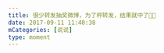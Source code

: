 ```yaml
---
title: 很少转发抽奖微博，为了秤转发，结果就中了🤣🤣
date: 2017-09-11 11:40:38
mCategories: [说说]
type: moment
---
```


<div id="pics-20170911114038"></div>

<script src="/lib/moment/pics.js"></script>
<script>
var data = [
    {"link": "2017-09-11_000000.jpeg", "type": "shuoshuo"}
];
picsRender(data, "pics-20170911114038");
</script>

